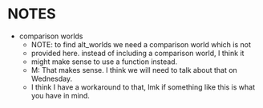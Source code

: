 # NOTES

- comparison worlds 
  - NOTE: to find alt_worlds we need a comparison world which is not
  - provided here. instead of including a comparison world, I think it
  - might make sense to use a function instead.
  - M: That makes sense. I think we will need to talk about that on Wednesday.
  - I think I have a workaround to that, lmk if something like this is what you have in mind.
